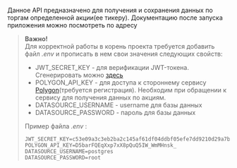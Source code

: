 Данное API предназначено для получения и сохранения данных по торгам определенной акции(ее тикеру).  Документацию после запуска приложения можно посмотреть по адресу [](http://localhost:8080/swagger-ui/index.html)

> **Важно!**  
> Для корректной работы в корень проекта требуется добавить файл _.env_ и прописать в нем свои значения следующих свойств:
> - JWT_SECRET_KEY - для верификации JWT-токена. Сгенерировать можно [здесь](https://jwtsecret.com/generate)
> - POLYGON_API_KEY - для доступа к стороннему сервису [Polygon](https://polygon.io/)(требуется регистрация). Необходим при обращении к сервису для получения данных по акциям.
> - DATASOURCE_USERNAME - username для базы данных
> - DATASOURCE_PASSWORD - пароль для базы данных  
>   
> Пример файла _.env_ :
> ```properties
> JWT_SECRET_KEY=c53e09a3c3eb2ba2c145af61df04ddbf05efe7dd9210d29a7b896a28d0fff59e
> POLYGON_API_KEY=D5barFQEqXxp7xX8pQuQ5IW_WmMHnsk_
> DATASOURCE_USERNAME=postgres
> DATASOURCE_PASSWORD=root
> ```

 
